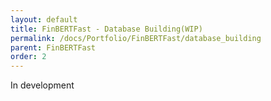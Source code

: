 ```yaml
---
layout: default
title: FinBERTFast - Database Building(WIP)
permalink: /docs/Portfolio/FinBERTFast/database_building
parent: FinBERTFast
order: 2
---
```


In development